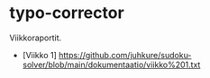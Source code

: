 # typo-corrector

Viikkoraportit.

* [Viikko 1] https://github.com/juhkure/sudoku-solver/blob/main/dokumentaatio/viikko%201.txt
